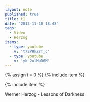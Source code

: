```yaml
---
layout: note
published: true
title: t1
date: "2013-11-10 18:48"
tags: 
  - Video
  - Herzog
items: 
  - type: youtube
    v: 't72P9kZrT_c'
  - type: youtube
    v: 'yk-2ulMuD6M'
---
```


{% assign i = 0  %}
{% include item %}

{% include item %}

Werner Herzog - Lessons of Darkness
